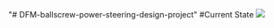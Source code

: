 "# DFM-ballscrew-power-steering-design-project" 
#Current State
![](https://github.com/saltyfishie98/DFM-ballscrew-power-steering-design-project/assets/current.png)